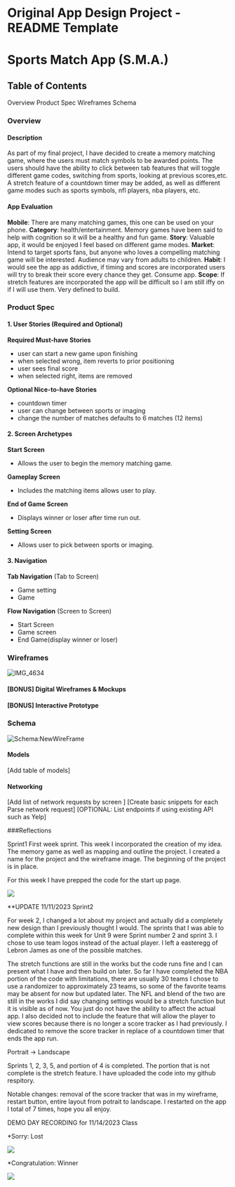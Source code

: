 # Original App Design Project - README Template

# Sports Match App (S.M.A.)


## Table of Contents

Overview
Product Spec
Wireframes
Schema


### Overview
#### Description
As part of my final project, I have decided to create a memory matching game, where the users must match symbols to be awarded points. 
The users should have the ability to click between tab features that will toggle different game codes, switching from sports, looking at previous scores,etc.
A stretch feature of a countdown timer may be added, as well as different game modes such as sports symbols, nfl players, nba players, etc.


#### App Evaluation
**Mobile**: There are many matching games, this one can be used on your phone. 
**Category**: health/entertainment. Memory games have been said to help with cognition so it will be a healthy and fun game. 
**Story**: Valuable app, it would be enjoyed I feel based on different game modes.
**Market**: Intend to target sports fans, but anyone who loves a compelling matching game will be interested. Audience may vary from adults to children. 
**Habit**: I would see the app as addictive, if timing and scores are incorporated users will try to break their score every chance they get. Consume app. 
**Scope**: If stretch features are incorporated the app will be difficult so I am still iffy on if I will use them. Very defined to build.


### Product Spec
#### 1. User Stories (Required and Optional)
**Required Must-have Stories**
- user can start a new game upon finishing
- when selected wrong, item reverts to prior positioning
- user sees final score
- when selected right, items are removed

**Optional Nice-to-have Stories**

- countdown timer
- user can change between sports or imaging
- change the number of matches defaults to 6 matches (12 items)

#### 2. Screen Archetypes
**Start Screen**
- Allows the user to begin the memory matching game.

**Gameplay Screen**
- Includes the matching items allows user to play.

**End of Game Screen**
- Displays winner or loser after time run out.

**Setting Screen**
- Allows user to pick between sports or imaging.
#### 3. Navigation
**Tab Navigation** (Tab to Screen)
- Game setting
- Game

**Flow Navigation** (Screen to Screen)

- Start Screen
- Game screen
- End Game(display winner or loser)


### Wireframes
![IMG_4634](https://github.com/Chrisp20/SportsMatchGame/assets/127156054/6d1c629f-91f1-4697-9c1c-6de36483f36b)

#### [BONUS] Digital Wireframes & Mockups
#### [BONUS] Interactive Prototype
### Schema
![Schema:NewWireFrame](https://github.com/Chrisp20/SportsMatchGame/assets/127156054/fad9671e-25a6-49f2-a935-b0f0ec372b74)

#### Models
[Add table of models]

#### Networking
[Add list of network requests by screen ]
[Create basic snippets for each Parse network request]
[OPTIONAL: List endpoints if using existing API such as Yelp]


###Reflections

Sprint1
First week sprint. This week I incorporated the creation of my idea. The memory game as well as mapping and outline the project. I created a name for the project and the wireframe image. The beginning of the project is in place.

For this week I have prepped the code for the start up page.
<div>
    <a href="https://www.loom.com/share/face8d3ab44848e790f47967f4c329b1">
    </a>
    <a href="https://www.loom.com/share/face8d3ab44848e790f47967f4c329b1">
      <img style="max-width:300px;" src="https://cdn.loom.com/sessions/thumbnails/face8d3ab44848e790f47967f4c329b1-with-play.gif">
    </a>
  </div>

  **UPDATE 11/11/2023
    Sprint2

For week 2, I changed a lot about my project and actually did a completely new design than I previously thought I would.
The sprints that I was able to complete within this week for Unit 9 were Sprint number 2 and sprint 3. I chose
to use team logos instead of the actual player. I left a easteregg of Lebron James as one of the possible matches.

The stretch functions are still in the works but the code runs fine and I can present what I have and then build on later.
So far I have completed the NBA portion of the code with limitations, there are usually 30 teams I chose to use a randomizer
to approximately 23 teams, so some of the favorite teams may be absent for now but updated later. The NFL and blend of the 
two are still in the works I did say changing settings would be a stretch function but it is visible as of now. You just do
not have the ability to affect the actual app. I also decided not to include the feature that will allow the player to view scores
because there is no longer a score tracker as I had previously. I dedicated to remove the score tracker in replace of a countdown
timer that ends the app run.

Portrait -> Landscape

Sprints 1, 2, 3, 5, and portion of 4 is completed. The portion that is not complete is the stretch feature.
I have uploaded the code into my github respitory.

Notable changes: removal of the score tracker that was in my wireframe, restart button, entire layout from potrait to landscape.
I restarted on the app I total of 7 times, hope you all enjoy.

DEMO DAY RECORDING for 11/14/2023 Class

*Sorry: Lost

<div>
    <a href="https://www.loom.com/share/95a46295b5e449d695b7959796207ac9">
    </a>
    <a href="https://www.loom.com/share/95a46295b5e449d695b7959796207ac9">
      <img style="max-width:300px;" src="https://cdn.loom.com/sessions/thumbnails/95a46295b5e449d695b7959796207ac9-with-play.gif">
    </a>
  </div>


*Congratulation: Winner

  <div>
    <a href="https://www.loom.com/share/a2738e7ae49f4121a9b9cc7eeb7b0668">
    </a>
    <a href="https://www.loom.com/share/a2738e7ae49f4121a9b9cc7eeb7b0668">
      <img style="max-width:300px;" src="https://cdn.loom.com/sessions/thumbnails/a2738e7ae49f4121a9b9cc7eeb7b0668-with-play.gif">
    </a>
  </div>
